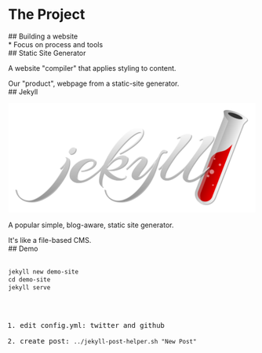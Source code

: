 # The Project

<section >
## Building a website

<aside class="notes">
* Focus on process and tools
</aside>
</section>
<!-- -->

<section >
## Static Site Generator

A website "compiler" that applies styling to content.

<aside class="notes">
Our "product", webpage from a static-site generator.
</aside>
</section>
<!-- -->

<section>
## Jekyll

![Jekyll logo](img/jekyllrb.svg)

A popular simple, blog-aware, static site generator.

<aside class="notes">
It's like a file-based CMS.

</aside>
</section>
<!-- -->

<section>
## Demo

<aside class="notes">

<pre><code data-trim data-noescape>
jekyll new demo-site
cd demo-site
jekyll serve
</code data-trim data-noescapea</pre>

1. edit config.yml: twitter and github
1. create post: `../jekyll-post-helper.sh "New Post"`

</aside>
</section>
<!-- -->

<!--
To properly setup gh-pages locally:
https://help.github.com/articles/setting-up-your-github-pages-site-locally-with-jekyll/

Helper script:
https://gist.github.com/daarashaw/6107707

already:
have an alias setup: alias jekyll="bundle exec jekyll"
ruby-install ruby; chruby to latest
bundle init
echo "gem 'jekyll'" >> Gemfile
(Actually may need to use Gemfile created from `jekyll new`)
or gem install jekyll

jekyll new demo-site
jekyll serve

create post
edit _config.yml: twitter and github
-->
